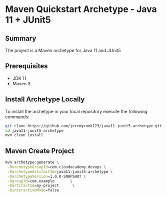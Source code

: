 # Maven Quickstart Archetype - Java 11 + JUnit5

## Summary
The project is a Maven archetype for Java 11 and JUnit5

## Prerequisites
* JDK 11
* Maven 3

## Install Archetype Locally

To install the archetype in your local repository execute the following commands:

```bash
git clone https://github.com/jeremycook123/java11-junit5-archetype.git
cd java11-junit5-archetype
mvn clean install
```

## Maven Create Project

```bash
mvn archetype:generate \
 -DarchetypeGroupId=com.cloudacademy.devops \
 -DarchetypeArtifactId=java11-junit5-archetype \
 -DarchetypeVersion=1.0.0-SNAPSHOT \
 -DgroupId=com.example       \
 -DartifactId=my-project      \
 -DinteractiveMode=false
```
